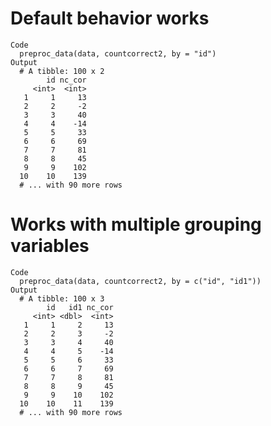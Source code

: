 # Default behavior works

    Code
      preproc_data(data, countcorrect2, by = "id")
    Output
      # A tibble: 100 x 2
            id nc_cor
         <int>  <int>
       1     1     13
       2     2     -2
       3     3     40
       4     4    -14
       5     5     33
       6     6     69
       7     7     81
       8     8     45
       9     9    102
      10    10    139
      # ... with 90 more rows

# Works with multiple grouping variables

    Code
      preproc_data(data, countcorrect2, by = c("id", "id1"))
    Output
      # A tibble: 100 x 3
            id   id1 nc_cor
         <int> <dbl>  <int>
       1     1     2     13
       2     2     3     -2
       3     3     4     40
       4     4     5    -14
       5     5     6     33
       6     6     7     69
       7     7     8     81
       8     8     9     45
       9     9    10    102
      10    10    11    139
      # ... with 90 more rows


